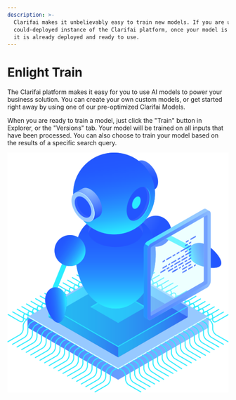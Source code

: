 ```yaml
---
description: >-
  Clarifai makes it unbelievably easy to train new models. If you are using a
  could-deployed instance of the Clarifai platform, once your model is trained
  it is already deployed and ready to use.
---
```


# Enlight Train

The Clarifai platform makes it easy for you to use AI models to power your business solution. You can create your own custom models, or get started right away by using one of our pre-optimized Clarifai Models.

When you are ready to train a model, just click the "Train" button in Explorer, or the "Versions" tab. Your model will be trained on all inputs that have been processed. You can also choose to train your model based on the results of a specific search query.

![](../../.gitbook/assets/enlight.svg)

